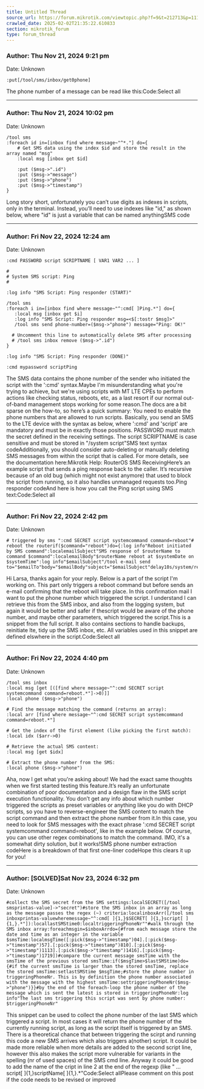 ```yaml
---
title: Untitled Thread
source_url: https://forum.mikrotik.com/viewtopic.php?f=9&t=212713&p=1110777#p1110777
crawled_date: 2025-02-02T21:35:22.610833
section: mikrotik_forum
type: forum_thread
---
```


### Author: Thu Nov 21, 2024 9:21 pm
Date: Unknown

```
:put[/tool/sms/inbox/get0phone]
```

The phone number of a message can be read like this:Code:Select all


---
### Author: Thu Nov 21, 2024 10:02 pm
Date: Unknown

```
/tool sms  
:foreach id in=[inbox find where message~"^*."] do={
    # Get SMS data using the index $id and store the result in the array named "msg"
    :local msg [inbox get $id] 

    :put ($msg->".id")
    :put ($msg->"message")
    :put ($msg->"phone")
    :put ($msg->"timestamp")
}
```

Long story short, unfortunately you can’t use digits as indexes in scripts, only in the terminal. Instead, you’ll need to use indexes like "id," as shown below, where "id" is just a variable that can be named anythingSMS code


---
### Author: Fri Nov 22, 2024 12:24 am
Date: Unknown

```
:cmd PASSWORD script SCRIPTNAME [ VAR1 VAR2 ... ]
```

```
#
# System SMS script: Ping
#

:log info "SMS Script: Ping responder (START)"

/tool sms
:foreach i in=[inbox find where message~"^:cmd[ ]Ping.*"] do={
   :local msg [inbox get $i] 
   :log info "SMS Script: Ping responder msg=<$[:tostr $msg]>"
   /tool sms send phone-number=($msg->"phone") message="Ping: OK!"

  # Uncomment this line to automatically delete SMS after processing
  # /tool sms inbox remove ($msg->".id")
}

:log info "SMS Script: Ping responder (DONE)"
```

```
:cmd mypassword scriptPing
```

The SMS data contains the phone number of the sender who initiated the script with the ':cmd' syntax.Maybe I'm misunderstanding what you're trying to achieve, but we're using scripts with MT LTE CPEs to perform actions like checking status, reboots, etc, as a last resort if our normal out-of-band management stops working for some reason.The docs are a bit sparse on the how-to, so here’s a quick summary: You need to enable the phone numbers that are allowed to run scripts. Basically, you send an SMS to the LTE device with the syntax as below, where ':cmd' and 'script' are mandatory and must be in exactly those positions. PASSWORD must match the secret defined in the receiving settings. The script SCRIPTNAME is case sensitive and must be stored in "/system script"SMS text syntax codeAdditionally, you should consider auto-deleting or manually deleting SMS messages from within the script that is called.  For more details, see the documentation here:Mikrotik Help: RouterOS SMS ReceivingHere’s an example script that sends a ping response back to the caller. It’s recursive because of an old bug (which might not exist anymore) that used to block the script from running, so it also handles unmanaged requests too.Ping responder codeAnd here is how you call the Ping script using SMS text:Code:Select all


---
### Author: Fri Nov 22, 2024 2:42 pm
Date: Unknown

```
# triggered by sms ":cmd SECRET script systemcommand command=reboot"# reboot the routerif($command="reboot")do={:log info"Reboot initiated by SMS command":localemailSubject"SMS response of $routerName to command $command":localemailBody"$routerName reboot at $systemDate on $systemTime":log info"$emailSubject"/tool e-mail send to="$emailTo"body="$emailBody"subject="$emailSubject"delay10s/system/reboot}
```

Hi Larsa, thanks again for your reply. Below is a part of the script I'm working on. This part only triggers a reboot command but before sends an e-mail confirming that the reboot will take place. In this confirmation mail I want to put the phone number which triggered the script. I understand I can retrieve this from the SMS inbox, and also from the logging system, but again it would be better and safer if thescript would be aware of the phone number, and maybe other parameters, which triggered the script.This is a snippet from the full script. It also contains sections to handle backups, reinitiate lte, tidy up the SMS inbox, etc. All variables used in this snippet are defined elswhere in the script.Code:Select all


---
### Author: Fri Nov 22, 2024 4:40 pm
Date: Unknown

```
/tool sms inbox
:local msg [get [([find where message~"^:cmd SECRET script systemcommand command=reboot.*"]->0)]]
:local phone ($msg->"phone")
```

```
# Find the message matching the command (returns an array):
:local arr [find where message~"^:cmd SECRET script systemcommand command=reboot.*"]

# Get the index of the first element (like picking the first match):
:local idx ($arr->0)

# Retrieve the actual SMS content:
:local msg [get $idx]

# Extract the phone number from the SMS:
:local phone ($msg->"phone")
```

Aha, now I get what you're asking about! We had the exact same thoughts when we first started testing this feature.It’s really an unfortunate combination of poor documentation and a design flaw in the SMS script execution functionality. You don’t get any info about which number triggered the scripts as preset variables or anything like you do with DHCP scripts, so you have to reverse-engineer the SMS content to match the script command and then extract the phone number from it.In this case, you need to look for SMS messages with the exact phrase ':cmd SECRET script systemcommand command=reboot', like in the example below. Of course, you can use other regex combinations to match the command. IMO, it's a somewhat dirty solution, but it works!SMS phone number extraction codeHere is a breakdown of that first one-liner codeHope this clears it up for you!


---
### Author: [SOLVED]Sat Nov 23, 2024 6:32 pm
Date: Unknown

```
#collect the SMS secret from the SMS settings:localSECRET([/tool smsprintas-value]->"secret")#store the SMS inbox in an array as long as the message passes the regex (~) criteria:localinboxArr([/tool sms inboxprintas-valuewheremessage~"^:cmd[ ]{1,}$SECRET[ ]{1,}script[ ]{1,}.*"]):locallastSMStime0:localtriggeringPhoneNr""#walk through the SMS inbox array:foreachmsgin=$inboxArrdo={#from each message store the date and time as an integer in the variable $smsTime:localmsgTime([:pick($msg->"timestamp")04].[:pick($msg->"timestamp")57].[:pick($msg->"timestamp")810].[:pick($msg->"timestamp")1113].[:pick($msg->"timestamp")1416].[:pick($msg->"timestamp")1719])#compare the current message smsTime with the smsTime of the previous stored smsTime:if($msgTime>$lastSMStime)do={#if the current smsTime is larger than the stored smsTime, replace the stored smsTime:setlastSMStime $msgTime;#store the phone number in triggeringPhoneNr. This is by definition the phone number associated with the message with the highest smsTime:settriggeringPhoneNr($msg->"phone")}}#by the end of the foreach-loop the phone number of the message which is sent the latest is stored in triggeringPhoneNr:log info"The last sms triggering this script was sent by phone number: $triggeringPhoneNr"
```

This snippet can be used to collect the phone number of the last SMS which triggered a script. In most cases it will return the phone number of the currently running script, as long as the script itself is triggered by an SMS. There is a theoretical chance that between triggering the scirpt and running this code a new SMS arrives which also triggers a(nother) script. It could be made more reliable when more details are added to the second script line, however this also makes the script more vulnerable for variants in the spelling (nr of used spaces) of the SMS cmd line. Anyway it could be good to add the name of the cript in line 2 at the end of the regexp  (like " ... script[ ]{1,}scriptName[ ]{1,}.*"Code:Select allPlease comment on this post if the code needs to be revised or improved

